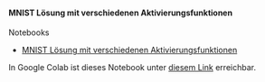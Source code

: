 #### MNIST Lösung mit verschiedenen Aktivierungsfunktionen

Notebooks
- [MNIST Lösung mit verschiedenen Aktivierungsfunktionen](./mnist-activation-functions.ipynb)

In Google Colab ist dieses Notebook unter [diesem Link](https://colab.research.google.com/drive/13AamhvJLedv7t9sDWbw7mYcqdunKldC3) erreichbar.
